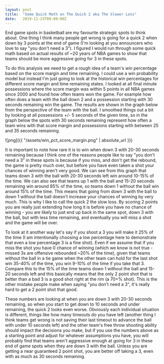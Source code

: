 ```yaml
---
layout: post
title:  "Some Quick Math on The Quick 2 aka The Slower Loss"
date:   2019-11-23T09:09:00Z
---
```


End game spots in basketball are my favourite strategic spots to think about. One thing I think many people get wrong is going for a quick 2 when down by 3 points at the end of game (I'm looking at you announcers who love to say "you don't need a 3"). I figured I would run through some quick math based on actual results of ~20 years of NBA games to show that teams should be more aggressive going for 3 in these spots.

To do this analysis we need to get a rough idea of a team's win percentage based on the score margin and time remaining. I could use a win probability model but instead I'm just going to look at the historical win percentages for different score margin and time remaining states. I looked at all final minute possessions where the score margin was within 5 points in all NBA games since 2000 and found how often teams won the game. For example how often does a team with the ball down 2 and a possession starting with 30 seconds remaining win the game. The results are shown in the graph below from the perspective of the team with the ball. I smoothed things out a bit by looking at all possessions +/- 5 seconds of the given time, so in the graph below the spots with 30 seconds remaining represent how often a team wins with that score margin and possessions starting with between 25 and 35 seconds remaining.

![png]({{ "/assets/win_pct_score_margin.png" | absolute_url }})

It is important to note how rare it is to win when down 3 with 20-30 seconds remaining because I think one of the reasons people like to say "you don't need a 3" in these spots is because if you miss, and don't get the rebound, the game is pretty much over, but before you have even taken a shot your chances of winning aren't very good. We can see from this graph that teams down 3 with the ball with 20-30 seconds left win around 10-15% of the time. We can also see that teams up 1 with the ball and 15-20 seconds remaining win around 85% of the time, so teams down 1 without the ball win around 15% of the time. This means that going from down 3 with the ball to down 1 without the ball doesn't increase your chances of winning by very much. This is why I like to call the quick 2 the slow loss. By scoring 2 points you are really just extending how long it is before you have no chance of winning - you are likely to just end up back in the same spot, down 3 with the ball, but with less time remaining, and eventually you will miss a shot and the game will be over.

To look at it another way let's say if you shoot a 3 you will make it 25% of the time (I am intentionally choosing a low percentage here to demonstrate that even a low percentage 3 is a fine shot). Even if we assume that if you miss the shot you have 0 chance of winning (which we know is not true - missed 3s are offensive rebounded ~20% of the time), given that teams without the ball in a tie game when the other team can hold for the last shot win 35-40% of the time, you win 9-10% of the time if you take that 3. Compare this to the 15% of the time teams down 1 without the ball and 15-20 seconds left and this basically means that the only 2 point shot that is better than a bad 3 is a good shot right at the rim (a 70+% shot). This is the other mistake people make when saying "you don't need a 3", it's really hard to get a 2 point shot that good.

These numbers are looking at when you are down 3 with 20-30 seconds remaining, so when you start to get down to 10 seconds and under remaining, the quick 2 looks even worse. Obviously each individual situation is different, things like how many timeouts do you have left (another thing I think teams get wrong is not saving their last timeout to advance the ball with under 10 seconds left) and the other team's free throw shooting ability should impact the decisions you make, but if you use the numbers above as a starting point and adjust for whatever assumptions you have, you will probably find that teams aren't aggressive enough at going for 3 in these end of game spots when they are down 3 with the ball. Unless you are getting a near guaranteed 2 point shot, you are better off taking a 3, even with as much as 30 seconds remaining.
